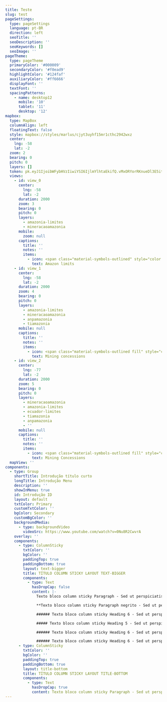 ```yaml
---
title: Teste
slug: test
pageSettings:
  type: pageSettings
  language: pt-BR
  direction: left
  seoTitle: ''
  seoDescription: ''
  seoKeywords: []
  seoImage: ''
pageTheme:
  type: pageTheme
  primaryColor: '#000009'
  secondaryColor: '#f0ead9'
  highlightColor: '#124faf'
  auxiliaryColor: '#ff6666'
  displayFont: ''
  textFont: ''
  spacingPatterns:
    - name: desktop12
      mobile: '10'
      tablet: '11'
      desktop: '12'
mapbox:
  type: MapBox
  columnAlign: left
  floatingText: false
  style: mapbox://styles/marlus/cjyt3uyhf15mr1cthc2942wxz
  center:
    lng: -58
    lat: -2
  zoom: 2
  bearing: 0
  pitch: 0
  layers: []
  token: pk.eyJ1IjoibWFybHVzIiwiYSI6IjlmYlhtaEkifQ.vMxORYorRKnueDl3E5itEQ
  views:
    - id: view_0
      center:
        lng: -58
        lat: -2
      duration: 2000
      zoom: 3
      bearing: 0
      pitch: 0
      layers:
        - amazonia-limites
        - mineracaoamazonia
      mobile:
        zoom: null
      captions:
        title: ''
        notes: ''
        items:
          - icon: <span class="material-symbols-outlined" style="color:#bffa80">show_chart</span>
            text: Amazon limits
    - id: view_1
      center:
        lng: -58
        lat: -2
      duration: 2000
      zoom: 4
      bearing: 0
      pitch: 0
      layers:
        - amazonia-limites
        - mineracaoamazonia
        - anpamazonia
        - tiamazonia
      mobile: null
      captions:
        title: ''
        notes: ''
        items:
          - icon: <span class="material-symbols-outlined fill" style="color:red">square</span>
            text: Mining concessions
    - id: view_2
      center:
        lng: -77
        lat: -2
      duration: 2000
      zoom: 5
      bearing: 0
      pitch: 0
      layers:
        - mineracaoamazonia
        - amazonia-limites
        - ecuador-limites
        - tiamazonia
        - anpamazonia
        - ''
      mobile: null
      captions:
        title: ''
        notes: ''
        items:
          - icon: <span class="material-symbols-outlined fill" style="color:red">square</span>
            text: Mining Concessions
  mapView: ''
components:
  - type: Group
    shortTitle: Introdução título curto
    longTitle: Introdução Menu
    description: ''
    showInMenu: true
    id: Introdução ID
    layout: default
    txtColor: Primary
    customTxtColor: ''
    bgColor: Secondary
    customBgColor: ''
    backgroundMedia:
      - type: backgroundVideo
        videoSrc: https://www.youtube.com/watch?v=0Nu8R2CwvrA
    overlay: ''
    components:
      - type: ColumnSticky
        txtColor: ''
        bgColor: ''
        paddingTop: true
        paddingBottom: true
        layout: text-bigger
        title: TÍTULO COLUMN STICKY LAYOUT TEXT-BIGGER
        components:
          - type: Text
            hasDropCap: false
            content: |-
              Texto bloco column sticky Paragraph - Sed ut perspiciatis unde omnis iste natus error sit voluptatem accusantium doloremque laudantium, totam rem aperiam, eaque ipsa quae ab illo inventore veritatis et quasi architecto beatae vitae dicta sunt explicabo. Nemo enim ipsam voluptatem quia voluptas sit aspernatur aut odit aut fugit, sed quia consequuntur magni dolores eos qui ratione voluptatem sequi nesciunt.  

              **Texto bloco column sticky Paragraph negrito - Sed ut perspiciatis unde omnis iste natus error sit voluptatem accusantium doloremque laudantium, totam rem aperiam, eaque ipsa quae ab illo inventore veritatis et quasi architecto beatae vitae dicta sunt explicabo. Nemo enim ipsam voluptatem quia voluptas sit aspernatur aut odit aut fugit, sed quia consequuntur magni dolores eos qui ratione voluptatem sequi nesciunt.&#32;**

              ###### Texto bloco column sticky Heading 6 - Sed ut perspiciatis unde omnis iste natus error sit voluptatem accusantium doloremque laudantium, totam rem aperiam, eaque ipsa quae ab illo inventore veritatis et quasi architecto beatae vitae dicta sunt explicabo. Nemo enim ipsam voluptatem quia voluptas sit aspernatur aut odit aut fugit, sed quia consequuntur magni dolores eos qui ratione voluptatem sequi nesciunt. 

              ##### Texto bloco column sticky Heading 5 - Sed ut perspiciatis unde omnis iste natus error sit voluptatem accusantium doloremque laudantium, totam rem aperiam, eaque ipsa quae ab illo inventore veritatis et quasi architecto beatae vitae dicta sunt explicabo. Nemo enim ipsam voluptatem quia voluptas sit aspernatur aut odit aut fugit, sed quia consequuntur magni dolores eos qui ratione voluptatem sequi nesciunt.   

              ###### Texto bloco column sticky Heading 6 - Sed ut perspiciatis unde omnis iste natus error sit voluptatem accusantium doloremque laudantium, totam rem aperiam, eaque ipsa quae ab illo inventore veritatis et quasi architecto beatae vitae dicta sunt explicabo. Nemo enim ipsam voluptatem quia voluptas sit aspernatur aut odit aut fugit, sed quia consequuntur magni dolores eos qui ratione voluptatem sequi nesciunt. 

              ###### Texto bloco column sticky Heading 6 - Sed ut perspiciatis unde omnis iste natus error sit voluptatem accusantium doloremque laudantium, totam rem aperiam, eaque ipsa quae ab illo inventore veritatis et quasi architecto beatae vitae dicta sunt explicabo. Nemo enim ipsam voluptatem quia voluptas sit aspernatur aut odit aut fugit, sed quia consequuntur magni dolores eos qui ratione voluptatem sequi nesciunt.
      - type: ColumnSticky
        txtColor: ''
        bgColor: ''
        paddingTop: true
        paddingBottom: true
        layout: title-bottom
        title: TÍTULO COLUMN STICKY LAYOUT TITLE-BOTTOM
        components:
          - type: Text
            hasDropCap: true
            content: Texto bloco column sticky Paragraph - Sed ut perspiciatis unde omnis iste natus error sit voluptatem accusantium doloremque laudantium, totam rem aperiam, eaque ipsa quae ab illo inventore veritatis et quasi architecto beatae vitae dicta sunt explicabo. Nemo enim ipsam voluptatem quia voluptas sit aspernatur aut odit aut fugit, sed quia consequuntur magni dolores eos qui ratione voluptatem sequi nesciunt.
---
```



